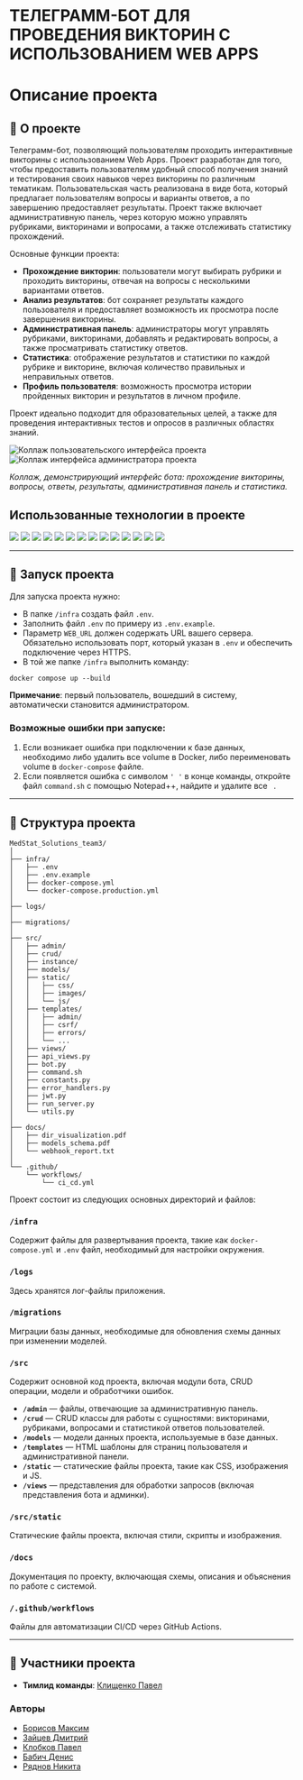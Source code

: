 # ТЕЛЕГРАММ-БОТ ДЛЯ ПРОВЕДЕНИЯ ВИКТОРИН С ИСПОЛЬЗОВАНИЕМ WEB APPS

# Описание проекта

## 📖 О проекте

Телеграмм-бот, позволяющий пользователям проходить интерактивные викторины с использованием Web Apps. Проект разработан для того, чтобы предоставить пользователям удобный способ получения знаний и тестирования своих навыков через викторины по различным тематикам. Пользовательская часть реализована в виде бота, который предлагает пользователям вопросы и варианты ответов, а по завершению предоставляет результаты. Проект также включает административную панель, через которую можно управлять рубриками, викторинами и вопросами, а также отслеживать статистику прохождений.

Основные функции проекта:

- **Прохождение викторин**: пользователи могут выбирать рубрики и проходить викторины, отвечая на вопросы с несколькими вариантами ответов.
- **Анализ результатов**: бот сохраняет результаты каждого пользователя и предоставляет возможность их просмотра после завершения викторины.
- **Административная панель**: администраторы могут управлять рубриками, викторинами, добавлять и редактировать вопросы, а также просматривать статистику ответов.
- **Статистика**: отображение результатов и статистики по каждой рубрике и викторине, включая количество правильных и неправильных ответов.
- **Профиль пользователя**: возможность просмотра истории пройденных викторин и результатов в личном профиле.

Проект идеально подходит для образовательных целей, а также для проведения интерактивных тестов и опросов в различных областях знаний.

![Коллаж пользовательского интерфейса проекта](src/static/images/User.png)
![Коллаж интерфейса администратора проекта](src/static/images/Admin.png)

*Коллаж, демонстрирующий интерфейс бота: прохождение викторины, вопросы, ответы, результаты, административная панель и статистика.*

## Использованные технологии в проекте

<img src="https://img.shields.io/badge/Python-3776AB?style=for-the-badge&logo=python&logoColor=white"/> <img src="https://img.shields.io/badge/Webhooks-FF7F50?style=for-the-badge&logo=webhooks&logoColor=white"/> <img src="https://img.shields.io/badge/Flask-000000?style=for-the-badge&logo=flask&logoColor=white"/> <img src="https://img.shields.io/badge/PostgreSQL-336791?style=for-the-badge&logo=postgresql&logoColor=white"/> <img src="https://img.shields.io/badge/Docker-2496ED?style=for-the-badge&logo=docker&logoColor=white"/> <img src="https://img.shields.io/badge/SQLAlchemy-CCA76E?style=for-the-badge&logo=alchemy&logoColor=white"/> <img src="https://img.shields.io/badge/Redis-DC382D?style=for-the-badge&logo=redis&logoColor=white"/> <img src="https://img.shields.io/badge/Asyncio-049FD9?style=for-the-badge&logo=asyncio&logoColor=white"/> <img src="https://img.shields.io/badge/JWT-000000?style=for-the-badge&logo=jsonwebtokens&logoColor=white"/> <img src="https://img.shields.io/badge/Flask_Admin-000000?style=for-the-badge&logo=flask&logoColor=white"/> <img src="https://img.shields.io/badge/Bootstrap-7952B3?style=for-the-badge&logo=bootstrap&logoColor=white"/> <img src="https://img.shields.io/badge/Jinja2-B4172D?style=for-the-badge&logo=jinja&logoColor=white"/> <img src="https://img.shields.io/badge/CI%2FCD-000000?style=for-the-badge&logo=githubactions&logoColor=white"/> <img src="https://img.shields.io/badge/GitHub%20Actions-2088FF?style=for-the-badge&logo=githubactions&logoColor=white"/>

---

## 🚀 Запуск проекта

Для запуска проекта нужно:

- В папке `/infra` создать файл `.env`.
- Заполнить файл `.env` по примеру из `.env.example`.
- Параметр `WEB_URL` должен содержать URL вашего сервера. Обязательно использовать порт, который указан в `.env` и обеспечить подключение через HTTPS.
- В той же папке `/infra` выполнить команду:

```shell
docker compose up --build
```

**Примечание**: первый пользователь, вошедший в систему, автоматически становится администратором.

### Возможные ошибки при запуске:
1. Если возникает ошибка при подключении к базе данных, необходимо либо удалить все volume в Docker, либо переименовать volume в `docker-compose` файле.
2. Если появляется ошибка с символом `'
'` в конце команды, откройте файл `command.sh` с помощью Notepad++, найдите и удалите все `
`.

---

## 📂 Структура проекта

```text
MedStat_Solutions_team3/
│
├── infra/
│   ├── .env
│   ├── .env.example
│   ├── docker-compose.yml
│   └── docker-compose.production.yml
│
├── logs/
│
├── migrations/
│
├── src/
│   ├── admin/
│   ├── crud/
│   ├── instance/
│   ├── models/
│   ├── static/
│   │   ├── css/
│   │   ├── images/
│   │   └── js/
│   ├── templates/
│   │   ├── admin/
│   │   ├── csrf/
│   │   ├── errors/
│   │   └── ...
│   ├── views/
│   ├── api_views.py
│   ├── bot.py
│   ├── command.sh
│   ├── constants.py
│   ├── error_handlers.py
│   ├── jwt.py
│   ├── run_server.py
│   └── utils.py
│
├── docs/
│   ├── dir_visualization.pdf
│   ├── models_schema.pdf
│   └── webhook_report.txt
│
└── .github/
    └── workflows/
        └── ci_cd.yml
```

Проект состоит из следующих основных директорий и файлов:

### `/infra`
Содержит файлы для развертывания проекта, такие как `docker-compose.yml` и `.env` файл, необходимый для настройки окружения.

### `/logs`
Здесь хранятся лог-файлы приложения.

### `/migrations`
Миграции базы данных, необходимые для обновления схемы данных при изменении моделей.

### `/src`
Содержит основной код проекта, включая модули бота, CRUD операции, модели и обработчики ошибок.

- **`/admin`** — файлы, отвечающие за административную панель.
- **`/crud`** — CRUD классы для работы с сущностями: викторинами, рубриками, вопросами и статистикой ответов пользователей.
- **`/models`** — модели данных проекта, используемые в базе данных.
- **`/templates`** — HTML шаблоны для страниц пользователя и административной панели.
- **`/static`** — статические файлы проекта, такие как CSS, изображения и JS.
- **`/views`** — представления для обработки запросов (включая представления бота и админки).

### `/src/static`
Статические файлы проекта, включая стили, скрипты и изображения.

### `/docs`
Документация по проекту, включающая схемы, описания и объяснения по работе с системой.

### `/.github/workflows`
Файлы для автоматизации CI/CD через GitHub Actions.

---

## 👥 Участники проекта

- **Тимлид команды**: [Клищенко Павел](https://github.com/PaShyKDF)

### Авторы
- [Борисов Максим](https://github.com/Wayer5)
- [Зайцев Дмитрий](https://github.com/of1nn)
- [Клобков Павел](https://github.com/Pavel-K14)
- [Бабич Денис](https://github.com/babichdenis)
- [Ряднов Никита](https://github.com/Riadnov-dev)






